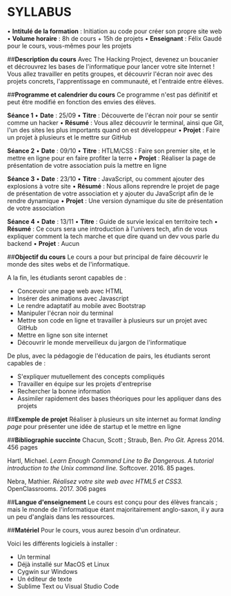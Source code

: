 # SYLLABUS

• **Intitulé de la formation** : Initiation au code pour créer son propre site web
• **Volume horaire** : 8h de cours + 15h de projets
• **Enseignant** : Félix Gaudé pour le cours, vous-mêmes pour les projets

##**Description du cours**
Avec The Hacking Project, devenez un boucanier et décrouvrez les bases de l'informatique pour lancer votre site Internet !
Vous allez travailler en petits groupes, et découvrir l'écran noir avec des projets concrets, l'apprentissage en communauté, et l'entraide entre élèves.

##**Programme et calendrier du cours**
Ce programme n'est pas définitif et peut être modifié en fonction des envies des élèves.

**Séance 1**
• **Date** : 25/09
• **Titre** : Découverte de l'écran noir pour se sentir comme un hacker
• **Résumé** : Vous allez découvrir le terminal, ainsi que Git, l'un des sites les plus importants quand on est développeur
• **Projet** : Faire un projet à plusieurs et le mettre sur GitHub

**Séance 2**
• **Date** : 09/10
• **Titre** : HTLM/CSS : Faire son premier site, et le mettre en ligne pour en faire profiter la terre
• **Projet** : Réaliser la page de présentation de votre association puis la mettre en ligne

**Séance 3**
• **Date** : 23/10
• **Titre** : JavaScript, ou comment ajouter des explosions à votre site
• **Résumé** : Nous allons reprendre le projet de page de présentation de votre association et y ajouter du JavaScript afin de le rendre dynamique
• **Projet** : Une version dynamique du site de présentation de votre association

**Séance 4**
• **Date** : 13/11
• **Titre** : Guide de survie lexical en territoire tech
• **Résumé** : Ce cours sera une introduction à l'univers tech, afin de vous expliquer comment la tech marche et que dire quand un dev vous parle du backend
• **Projet** : Aucun

##**Objectif du cours**
Le cours a pour but principal de faire découvrir le monde des sites webs et de l'informatique.

A la fin, les étudiants seront capables de :
- Concevoir une page web avec HTML
- Insérer des animations avec Javascript
- Le rendre adaptatif au mobile avec Bootstrap
- Manipuler l'écran noir du terminal
- Mettre son code en ligne et travailler à plusieurs sur un projet avec GitHub
- Mettre en ligne son site internet
- Découvrir le monde merveilleux du jargon de l'informatique

De plus, avec la pédagogie de l'éducation de pairs, les étudiants seront capables de :
- S'expliquer mutuellement des concepts compliqués
- Travailler en équipe sur les projets d'entreprise
- Rechercher la bonne information
- Assimiler rapidement des bases théoriques pour les appliquer dans des projets

##**Exemple de projet**
Réaliser à plusieurs un site internet au format _landing page_ pour présenter une idée de startup et le mettre en ligne

##**Bibliographie succinte**
Chacun, Scott ; Straub, Ben. _Pro Git._ Apress 2014. 456 pages

Hartl, Michael. _Learn Enough Command Line to Be Dangerous. A tutorial introduction to the Unix command line._ Softcover. 2016. 85 pages.

Nebra, Mathier. _Réalisez votre site web avec HTML5 et CSS3._ OpenClassrooms. 2017. 306 pages

##**Langue d'enseignement**
Le cours est conçu pour des élèves francais ; mais le monde de l'informatique étant majoritairement anglo-saxon, il y aura un peu d'anglais dans les ressources.

##**Matériel**
Pour le cours, vous aurez besoin d'un ordinateur.

Voici les différents logiciels à installer :
- Un terminal
- Déjà installé sur MacOS et Linux
- Cygwin sur Windows
- Un éditeur de texte
- Sublime Text ou Visual Studio Code
